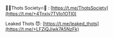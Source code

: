 🌴🔥Thots Society🔥🌴 : [https://t.me/ThotsSociety](https://t.me/+4Tnxiv7TVIo1OTI0)

Leaked Thots 😈: [https://t.me/leaked_thots](https://t.me/+LFZiQJiwk7A5NzFk)
